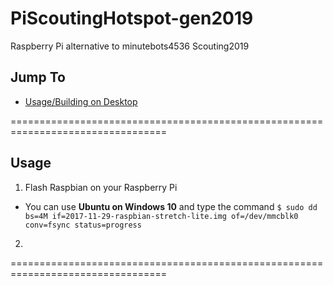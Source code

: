 # PiScoutingHotspot-gen2019
Raspberry Pi alternative to minutebots4536 Scouting2019

## Jump To
- [Usage/Building on Desktop](/README.md#usage)

=================================================================================
## Usage
1. Flash Raspbian on your Raspberry Pi
  - You can use **Ubuntu on Windows 10** and type the command `$ sudo dd bs=4M if=2017-11-29-raspbian-stretch-lite.img of=/dev/mmcblk0 conv=fsync status=progress`

2. 

=================================================================================
